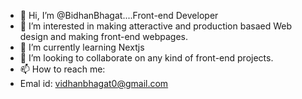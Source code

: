 - 👋 Hi, I’m @BidhanBhagat....Front-end Developer
- 👀 I’m interested in making atteractive and production basaed Web design and making front-end webpages.
- 🌱 I’m currently learning Nextjs
- 💞️ I’m looking to collaborate on any kind of front-end projects.
- 📫 How to reach me:
- Emal id: vidhanbhagat0@gmail.com

<!---
BidhanBhagat/BidhanBhagat is a ✨ special ✨ repository because its `README.md` (this file) appears on your GitHub profile.
You can click the Preview link to take a look at your changes.
--->
